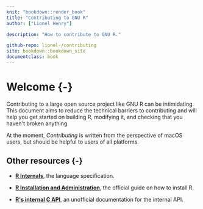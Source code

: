 ```yaml
---
knit: "bookdown::render_book"
title: "Contributing to GNU R"
author: ["Lionel Henry"]

description: "How to contribute to GNU R."

github-repo: lionel-/contributing
site: bookdown::bookdown_site
documentclass: book
---
```


# Welcome {-}

Contributing to a large open source project like GNU R can be intimidating. This document aims to reduce the technical barriers to contributing and will help you get started on building R, modifying it, and checking that you haven't broken anything.

At the moment, _Contributing_ is written from the perspective of macOS users, but should be helpful to users of all platforms.


## Other resources {-}

* __[R Internals](https://cran.r-project.org/doc/manuals/r-devel/R-ints.html)__, the language specification.

* __[R Installation and Administration](https://cran.r-project.org/doc/manuals/r-release/R-admin.html)__, the official guide on how to install R.

* __[R's internal C API](https://github.com/hadley/r-internals/)__, an unofficial documentation for the internal API.

